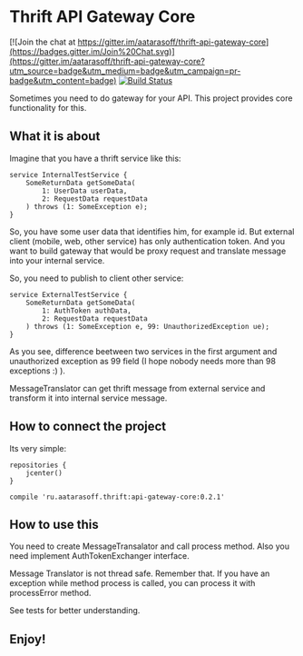 # Thrift API Gateway Core

[![Join the chat at https://gitter.im/aatarasoff/thrift-api-gateway-core](https://badges.gitter.im/Join%20Chat.svg)](https://gitter.im/aatarasoff/thrift-api-gateway-core?utm_source=badge&utm_medium=badge&utm_campaign=pr-badge&utm_content=badge) [![Build Status](https://travis-ci.org/aatarasoff/thrift-api-gateway-core.svg?branch=master)](https://travis-ci.org/aatarasoff/thrift-api-gateway-core)

Sometimes you need to do gateway for your API.
This project provides core functionality for this.

## What it is about

Imagine that you have a thrift service like this:

```
service InternalTestService {
    SomeReturnData getSomeData(
        1: UserData userData,
        2: RequestData requestData
    ) throws (1: SomeException e);
}
```

So, you have some user data that identifies him, for example id.
But external client (mobile, web, other service) has only authentication token.
And you want to build gateway that would be proxy request and translate message into your internal service.

So, you need to publish to client other service: 

```
service ExternalTestService {
    SomeReturnData getSomeData(
        1: AuthToken authData,
        2: RequestData requestData
    ) throws (1: SomeException e, 99: UnauthorizedException ue);
}
```

As you see, difference beetween two services in the first argument and unauthorized exception as 99 field (I hope nobody needs more than 98 exceptions :) ).

MessageTranslator can get thrift message from external service and transform it into internal service message.

## How to connect the project

Its very simple:

```
repositories {
    jcenter()
}
```

```
compile 'ru.aatarasoff.thrift:api-gateway-core:0.2.1'
```

## How to use this

You need to create MessageTransalator and call process method. 
Also you need implement AuthTokenExchanger interface.

Message Translator is not thread safe. Remember that.
If you have an exception while method process is called, you can process it with processError method.

See tests for better understanding.

## Enjoy!
